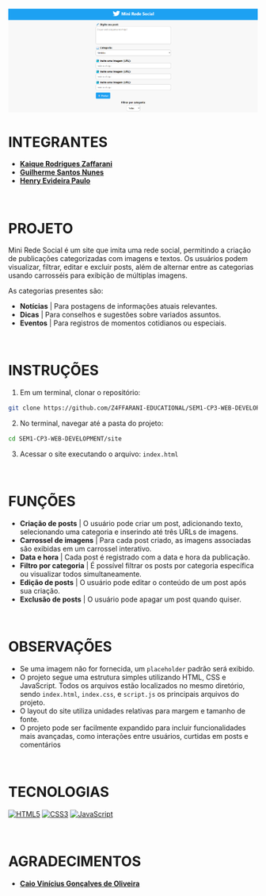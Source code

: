 ![banner](./assets/banner.png)

# INTEGRANTES
- **[Kaique Rodrigues Zaffarani](https://github.com/Z4ffarani)**
- **[Guilherme Santos Nunes](https://github.com/sannunez)**
- **[Henry Evideira Paulo](https://github.com/Hep4xl0)**

<br>

# PROJETO
Mini Rede Social é um site que imita uma rede social, permitindo a criação de publicações categorizadas com imagens e textos. Os usuários podem visualizar, filtrar, editar e excluir posts, além de alternar entre as categorias usando carrosséis para exibição de múltiplas imagens.

As categorias presentes são:
- **Notícias** | Para postagens de informações atuais relevantes. 
- **Dicas** | Para conselhos e sugestões sobre variados assuntos.
- **Eventos** | Para registros de momentos cotidianos ou especiais.
 
<br>

# INSTRUÇÕES
1. Em um terminal, clonar o repositório:
```bash
git clone https://github.com/Z4FFARANI-EDUCATIONAL/SEM1-CP3-WEB-DEVELOPMENT.git
```

2. No terminal, navegar até a pasta do projeto:
```bash
cd SEM1-CP3-WEB-DEVELOPMENT/site
```

3. Acessar o site executando o arquivo: ``index.html``
   
<br>

# FUNÇÕES
- **Criação de posts** | O usuário pode criar um post, adicionando texto, selecionando uma categoria e inserindo até três URLs de imagens.
- **Carrossel de imagens** | Para cada post criado, as imagens associadas são exibidas em um carrossel interativo.
- **Data e hora** | Cada post é registrado com a data e hora da publicação.
- **Filtro por categoria** | É possível filtrar os posts por categoria específica ou visualizar todos simultaneamente.
- **Edição de posts** | O usuário pode editar o conteúdo de um post após sua criação.
- **Exclusão de posts** | O usuário pode apagar um post quando quiser.

<br>

# OBSERVAÇÕES
- Se uma imagem não for fornecida, um ``placeholder`` padrão será exibido.
- O projeto segue uma estrutura simples utilizando HTML, CSS e JavaScript. Todos os arquivos estão localizados no mesmo diretório, sendo ``index.html``, ``index.css``, e ``script.js`` os principais arquivos do projeto.
- O layout do site utiliza unidades relativas para margem e tamanho de fonte.
- O projeto pode ser facilmente expandido para incluir funcionalidades mais avançadas, como interações entre usuários, curtidas em posts e comentários

<br>

# TECNOLOGIAS
[![HTML5](https://img.shields.io/badge/html5-%23E34F26.svg?style=for-the-badge&logo=html5&logoColor=white)](https://developer.mozilla.org/pt-BR/docs/Web/HTML)
[![CSS3](https://img.shields.io/badge/css3-%231572B6.svg?style=for-the-badge&logo=css3&logoColor=white)](https://developer.mozilla.org/pt-BR/docs/Web/CSS)
[![JavaScript](https://img.shields.io/badge/javascript-%23323330.svg?style=for-the-badge&logo=javascript&logoColor=%23F7DF1E)](https://developer.mozilla.org/pt-BR/docs/Web/JavaScript)

<br>

# AGRADECIMENTOS
- **[Caio Vinícius Gonçalves de Oliveira](https://github.com/caiooliveira-tech)**
